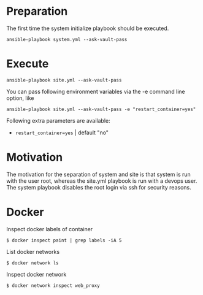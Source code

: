 Preparation
===========

The first time the system initialize playbook should be executed.

    ansible-playbook system.yml --ask-vault-pass

Execute
=======

    ansible-playbook site.yml --ask-vault-pass

You can pass following environment variables via the -e command line option, like 

    ansible-playbook site.yml --ask-vault-pass -e "restart_container=yes"

Following extra parameters are available:

* `restart_container=yes` | default "no"

Motivation
==========

The motivation for the separation of system and site is that system is run with the user root, whereas the site.yml playbook is run with a devops user. The system playbook disables the root login via ssh for security reasons.

Docker
======

Inspect docker labels of container

    $ docker inspect paint | grep labels -iA 5

List docker networks

    $ docker network ls

Inspect docker network

    $ docker network inspect web_proxy

